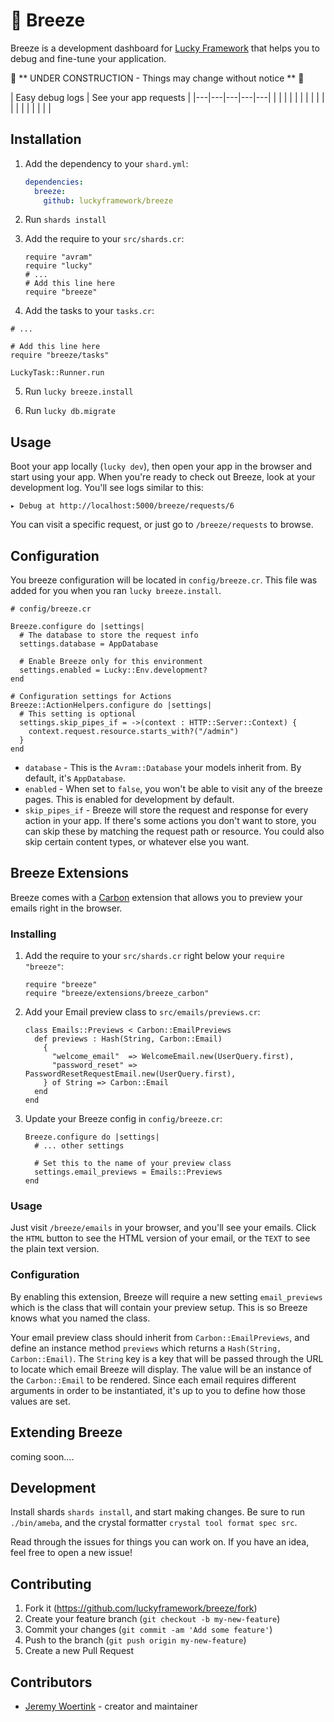# 💨 Breeze

Breeze is a development dashboard for [Lucky Framework](https://luckyframework.org/) that helps you to debug and fine-tune your application.

🚧 ** UNDER CONSTRUCTION - Things may change without notice ** 🚧

| Easy debug logs | See your app requests |
|---|---|---|---|---|
|   |   |   |   |   |
|   |   |   |   |   |
|   |   |   |   |   |

## Installation

1. Add the dependency to your `shard.yml`:

   ```yaml
   dependencies:
     breeze:
       github: luckyframework/breeze
   ```

2. Run `shards install`
3. Add the require to your `src/shards.cr`:

   ```crystal
   require "avram"
   require "lucky"
   # ...
   # Add this line here
   require "breeze"
   ```

4. Add the tasks to your `tasks.cr`:

  ```crystal
  # ...

  # Add this line here
  require "breeze/tasks"

  LuckyTask::Runner.run
  ```

5. Run `lucky breeze.install`

6. Run `lucky db.migrate`

## Usage

Boot your app locally (`lucky dev`), then open your app in the browser and start using your app.
When you're ready to check out Breeze, look at your development log. You'll see logs similar to this:

```
▸ Debug at http://localhost:5000/breeze/requests/6
```

You can visit a specific request, or just go to `/breeze/requests` to browse.

## Configuration

You breeze configuration will be located in `config/breeze.cr`. This file was added for you when you ran `lucky breeze.install`.

```crystal
# config/breeze.cr

Breeze.configure do |settings|
  # The database to store the request info
  settings.database = AppDatabase

  # Enable Breeze only for this environment
  settings.enabled = Lucky::Env.development?
end

# Configuration settings for Actions
Breeze::ActionHelpers.configure do |settings|
  # This setting is optional
  settings.skip_pipes_if = ->(context : HTTP::Server::Context) {
    context.request.resource.starts_with?("/admin")
  }
end
```

* `database` - This is the `Avram::Database` your models inherit from. By default, it's `AppDatabase`.
* `enabled` - When set to `false`, you won't be able to visit any of the breeze pages. This is enabled for development by default.
* `skip_pipes_if` - Breeze will store the request and response for every action in your app. If there's some actions you don't want to store, you can skip these by matching the request path or resource. You could also skip certain content types, or whatever else you want.

## Breeze Extensions

Breeze comes with a [Carbon](https://github.com/luckyframework/carbon) extension that allows you to preview your emails right in the browser.

### Installing

1. Add the require to your `src/shards.cr` right below your `require "breeze"`:

    ```crystal
   require "breeze"
   require "breeze/extensions/breeze_carbon"
   ```

2. Add your Email preview class to `src/emails/previews.cr`:

   ```crystal
   class Emails::Previews < Carbon::EmailPreviews
     def previews : Hash(String, Carbon::Email)
       {
         "welcome_email"  => WelcomeEmail.new(UserQuery.first),
         "password_reset" => PasswordResetRequestEmail.new(UserQuery.first),
       } of String => Carbon::Email
     end
   end
   ```

3. Update your Breeze config in `config/breeze.cr`:

   ```crystal
   Breeze.configure do |settings|
     # ... other settings
     
     # Set this to the name of your preview class
     settings.email_previews = Emails::Previews
   end
   ```
   
### Usage

Just visit `/breeze/emails` in your browser, and you'll see your emails. Click the `HTML` button to see the HTML version of your email, or the `TEXT` to see the plain text version.

### Configuration

By enabling this extension, Breeze will require a new setting `email_previews` which is the class that will contain your preview setup. This is so Breeze knows what you named the class.

Your email preview class should inherit from `Carbon::EmailPreviews`, and define an instance method `previews` which returns a `Hash(String, Carbon::Email)`. The `String` key is a key that will be passed through the URL to locate which email Breeze will display. The value will be an instance of the `Carbon::Email` to be rendered. Since each email requires different arguments in order to be instantiated, it's up to you to define how those values are set.

## Extending Breeze

coming soon....


## Development

Install shards `shards install`, and start making changes. Be sure to run `./bin/ameba`, and the crystal formatter `crystal tool format spec src`.

Read through the issues for things you can work on. If you have an idea, feel free to open a new issue!

## Contributing

1. Fork it (<https://github.com/luckyframework/breeze/fork>)
2. Create your feature branch (`git checkout -b my-new-feature`)
3. Commit your changes (`git commit -am 'Add some feature'`)
4. Push to the branch (`git push origin my-new-feature`)
5. Create a new Pull Request

## Contributors

- [Jeremy Woertink](https://github.com/jwoertink) - creator and maintainer
